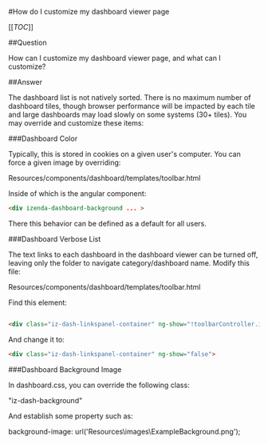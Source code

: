 #How do I customize my dashboard viewer page

[[_TOC_]]

##Question

How can I customize my dashboard viewer page, and what can I customize?

##Answer

The dashboard list is not natively sorted. There is no maximum number of dashboard tiles, though browser performance will be impacted by each tile and large dashboards may load slowly on some systems (30+ tiles). You may override and customize these items:

###Dashboard Color

Typically, this is stored in cookies on a given user's computer. You can force a given image by overriding:

Resources/components/dashboard/templates/toolbar.html

Inside of which is the angular component: 

```html
<div izenda-dashboard-background ... >
```

There this behavior can be defined as a default for all users.

###Dashboard Verbose List

The text links to each dashboard in the dashboard viewer can be turned off, leaving only the folder to navigate category/dashboard name. Modify this file:

Resources/components/dashboard/templates/toolbar.html

Find this element:

```html

<div class="iz-dash-linkspanel-container" ng-show="!toolbarController.isButtonBarVisible">

```

And change it to: 

```html
<div class="iz-dash-linkspanel-container" ng-show="false">
```

###Dashboard Background Image

In dashboard.css, you can override the following class:

"iz-dash-background" 

And establish some property such as:

background-image: url('Resources\images\ExampleBackground.png');